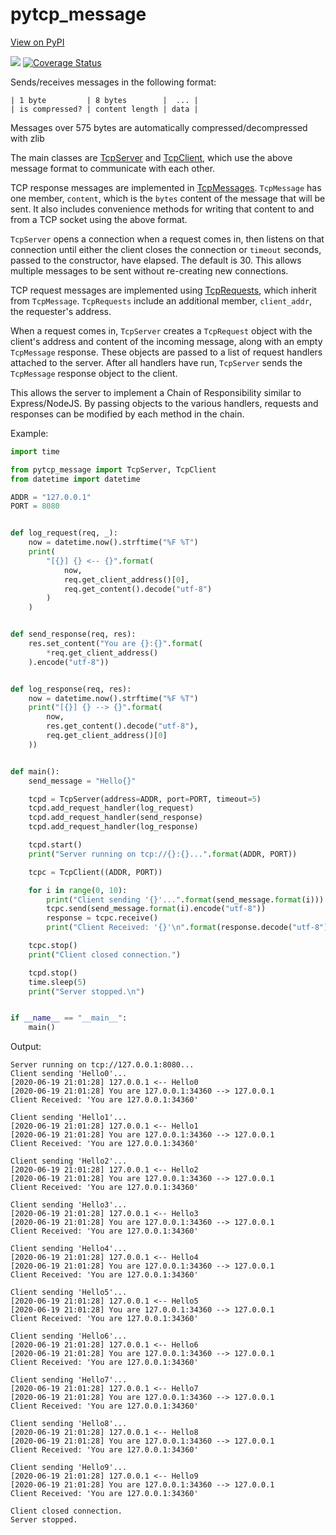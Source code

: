 # pytcp_message
[View on PyPI](https://pypi.org/project/pytcp-message/)

[<img src="https://github.com/evindunn/pytcp_message/workflows/Test/Publish/badge.svg">](https://github.com/evindunn/pytcp_message/actions?query=workflow%3ATest%2FPublish)
[![Coverage Status](https://coveralls.io/repos/github/evindunn/pytcp_message/badge.svg?branch=master)](https://coveralls.io/github/evindunn/pytcp_message?branch=master)

Sends/receives messages in the following format:
```text
| 1 byte         | 8 bytes        |  ... |
| is compressed? | content length | data |
```
Messages over 575 bytes are automatically compressed/decompressed with zlib

The main classes are [TcpServer](pytcp_message/TcpServer.py) and
[TcpClient](pytcp_message/TcpClient.py), which use the above message format
to communicate with each other.

TCP response messages are implemented in [TcpMessages](pytcp_message/message/TcpMessage.py).
`TcpMessage` has one member, `content`, which is the `bytes` content of the message 
that will be sent. It also includes convenience methods for writing that content
to and from a TCP socket using the above format.

`TcpServer` opens a connection when a request comes in, then listens on that
connection until either the client closes the connection or `timeout` seconds, 
passed to the constructor, have elapsed. The default is 30. This allows multiple
messages to be sent without re-creating new connections.

TCP request messages are implemented using [TcpRequests](pytcp_message/message/TcpMessage.py),
which inherit from `TcpMessage`. `TcpRequests` include an additional member,
`client_addr`, the requester's address. 

When a request comes in, `TcpServer` creates a `TcpRequest` object with the 
client's address and content of the incoming message, along with an empty `TcpMessage` 
response. These objects are passed to a list of request handlers attached
to the server. After all handlers have run, `TcpServer` sends the `TcpMessage`
response object to the client.

This allows the server to implement a Chain of Responsibility similar to 
Express/NodeJS. By passing objects to the various handlers, requests and 
responses can be modified by each method in the chain.

Example:
```python
import time

from pytcp_message import TcpServer, TcpClient
from datetime import datetime

ADDR = "127.0.0.1"
PORT = 8080


def log_request(req, _):
    now = datetime.now().strftime("%F %T")
    print(
        "[{}] {} <-- {}".format(
            now,
            req.get_client_address()[0],
            req.get_content().decode("utf-8")
        )
    )


def send_response(req, res):
    res.set_content("You are {}:{}".format(
        *req.get_client_address()
    ).encode("utf-8"))


def log_response(req, res):
    now = datetime.now().strftime("%F %T")
    print("[{}] {} --> {}".format(
        now,
        res.get_content().decode("utf-8"),
        req.get_client_address()[0]
    ))


def main():
    send_message = "Hello{}"

    tcpd = TcpServer(address=ADDR, port=PORT, timeout=5)
    tcpd.add_request_handler(log_request)
    tcpd.add_request_handler(send_response)
    tcpd.add_request_handler(log_response)

    tcpd.start()
    print("Server running on tcp://{}:{}...".format(ADDR, PORT))

    tcpc = TcpClient((ADDR, PORT))

    for i in range(0, 10):
        print("Client sending '{}'...".format(send_message.format(i)))
        tcpc.send(send_message.format(i).encode("utf-8"))
        response = tcpc.receive()
        print("Client Received: '{}'\n".format(response.decode("utf-8")))

    tcpc.stop()
    print("Client closed connection.")

    tcpd.stop()
    time.sleep(5)
    print("Server stopped.\n")


if __name__ == "__main__":
    main()
```

Output:
```text
Server running on tcp://127.0.0.1:8080...
Client sending 'Hello0'...
[2020-06-19 21:01:28] 127.0.0.1 <-- Hello0
[2020-06-19 21:01:28] You are 127.0.0.1:34360 --> 127.0.0.1
Client Received: 'You are 127.0.0.1:34360'

Client sending 'Hello1'...
[2020-06-19 21:01:28] 127.0.0.1 <-- Hello1
[2020-06-19 21:01:28] You are 127.0.0.1:34360 --> 127.0.0.1
Client Received: 'You are 127.0.0.1:34360'

Client sending 'Hello2'...
[2020-06-19 21:01:28] 127.0.0.1 <-- Hello2
[2020-06-19 21:01:28] You are 127.0.0.1:34360 --> 127.0.0.1
Client Received: 'You are 127.0.0.1:34360'

Client sending 'Hello3'...
[2020-06-19 21:01:28] 127.0.0.1 <-- Hello3
[2020-06-19 21:01:28] You are 127.0.0.1:34360 --> 127.0.0.1
Client Received: 'You are 127.0.0.1:34360'

Client sending 'Hello4'...
[2020-06-19 21:01:28] 127.0.0.1 <-- Hello4
[2020-06-19 21:01:28] You are 127.0.0.1:34360 --> 127.0.0.1
Client Received: 'You are 127.0.0.1:34360'

Client sending 'Hello5'...
[2020-06-19 21:01:28] 127.0.0.1 <-- Hello5
[2020-06-19 21:01:28] You are 127.0.0.1:34360 --> 127.0.0.1
Client Received: 'You are 127.0.0.1:34360'

Client sending 'Hello6'...
[2020-06-19 21:01:28] 127.0.0.1 <-- Hello6
[2020-06-19 21:01:28] You are 127.0.0.1:34360 --> 127.0.0.1
Client Received: 'You are 127.0.0.1:34360'

Client sending 'Hello7'...
[2020-06-19 21:01:28] 127.0.0.1 <-- Hello7
[2020-06-19 21:01:28] You are 127.0.0.1:34360 --> 127.0.0.1
Client Received: 'You are 127.0.0.1:34360'

Client sending 'Hello8'...
[2020-06-19 21:01:28] 127.0.0.1 <-- Hello8
[2020-06-19 21:01:28] You are 127.0.0.1:34360 --> 127.0.0.1
Client Received: 'You are 127.0.0.1:34360'

Client sending 'Hello9'...
[2020-06-19 21:01:28] 127.0.0.1 <-- Hello9
[2020-06-19 21:01:28] You are 127.0.0.1:34360 --> 127.0.0.1
Client Received: 'You are 127.0.0.1:34360'

Client closed connection.
Server stopped.
```
